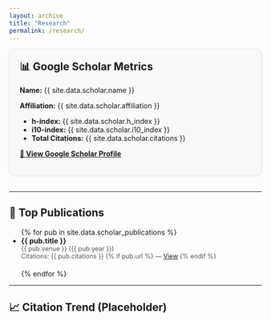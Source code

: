 ```yaml
---
layout: archive
title: "Research"
permalink: /research/
---
```


<style>
  .metrics-card {
    border: 1px solid #e1e4e8;
    border-radius: 12px;
    padding: 20px;
    margin-bottom: 2rem;
    background-color: #f9f9f9;
    box-shadow: 0 2px 6px rgba(0,0,0,0.05);
  }
  .metrics-card h2 {
    margin-top: 0;
  }
  .pub-list li {
    margin-bottom: 1.2rem;
  }
  .pub-title {
    font-weight: bold;
  }
  .pub-meta {
    font-size: 0.9em;
    color: #555;
  }
</style>

<div class="metrics-card">
  <h2>📊 Google Scholar Metrics</h2>
  <p><strong>Name:</strong> {{ site.data.scholar.name }}</p>
  <p><strong>Affiliation:</strong> {{ site.data.scholar.affiliation }}</p>
  <ul>
    <li><strong>h-index:</strong> {{ site.data.scholar.h_index }}</li>
    <li><strong>i10-index:</strong> {{ site.data.scholar.i10_index }}</li>
    <li><strong>Total Citations:</strong> {{ site.data.scholar.citations }}</li>
  </ul>
  <p>
    <a href="{{ site.data.scholar.url }}" target="_blank" style="font-weight: bold;">
      🔗 View Google Scholar Profile
    </a>
  </p>
</div>

---

## 📝 Top Publications

<ul class="pub-list">
  {% for pub in site.data.scholar_publications %}
  <li>
    <div class="pub-title">{{ pub.title }}</div>
    <div class="pub-meta">
      {{ pub.venue }} ({{ pub.year }})<br>
      Citations: {{ pub.citations }}
      {% if pub.url %}
        — <a href="{{ pub.url }}" target="_blank">View</a>
      {% endif %}
    </div>
  </li>
  {% endfor %}
</ul>

---

## 📈 Citation Trend (Placeholder)

<canvas id="citChart" width="600" height="300"></canvas>
<script src="https://cdn.jsdelivr.net/npm/chart.js"></script>
<script>
  const ctx = document.getElementById('citChart');
  const chart = new Chart(ctx, {
    type: 'bar',
    data: {
      labels: ['2020', '2021', '2022', '2023', '2024'],
      datasets: [{
        label: 'Citations per Year',
        data: [4, 22, 34, 45, 19],  // Replace with real values if available
        backgroundColor: 'rgba(0, 123, 255, 0.6)',
        borderColor: 'rgba(0, 123, 255, 1)',
        borderWidth: 1
      }]
    },
    options: {
      responsive: true,
      scales: {
        y: {
          beginAtZero: true,
          title: {
            display: true,
            text: 'Citations'
          }
        }
      }
    }
  });
</script>
